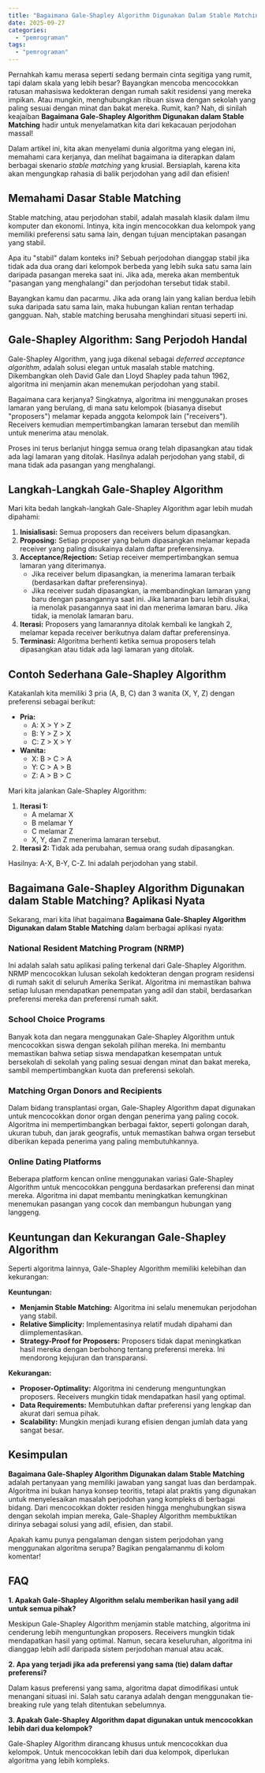 ```yaml
---
title: "Bagaimana Gale-Shapley Algorithm Digunakan Dalam Stable Matching?"
date: 2025-09-27
categories: 
  - "pemrograman"
tags: 
  - "pemrograman"
---
```


Pernahkah kamu merasa seperti sedang bermain cinta segitiga yang rumit, tapi dalam skala yang lebih besar? Bayangkan mencoba mencocokkan ratusan mahasiswa kedokteran dengan rumah sakit residensi yang mereka impikan. Atau mungkin, menghubungkan ribuan siswa dengan sekolah yang paling sesuai dengan minat dan bakat mereka. Rumit, kan? Nah, di sinilah keajaiban **Bagaimana Gale-Shapley Algorithm Digunakan dalam Stable Matching** hadir untuk menyelamatkan kita dari kekacauan perjodohan massal!

Dalam artikel ini, kita akan menyelami dunia algoritma yang elegan ini, memahami cara kerjanya, dan melihat bagaimana ia diterapkan dalam berbagai skenario _stable matching_ yang krusial. Bersiaplah, karena kita akan mengungkap rahasia di balik perjodohan yang adil dan efisien!

## Memahami Dasar Stable Matching

Stable matching, atau perjodohan stabil, adalah masalah klasik dalam ilmu komputer dan ekonomi. Intinya, kita ingin mencocokkan dua kelompok yang memiliki preferensi satu sama lain, dengan tujuan menciptakan pasangan yang stabil.

Apa itu "stabil" dalam konteks ini? Sebuah perjodohan dianggap stabil jika tidak ada dua orang dari kelompok berbeda yang lebih suka satu sama lain daripada pasangan mereka saat ini. Jika ada, mereka akan membentuk "pasangan yang menghalangi" dan perjodohan tersebut tidak stabil.

Bayangkan kamu dan pacarmu. Jika ada orang lain yang kalian berdua lebih suka daripada satu sama lain, maka hubungan kalian rentan terhadap gangguan. Nah, stable matching berusaha menghindari situasi seperti ini.

## Gale-Shapley Algorithm: Sang Perjodoh Handal

Gale-Shapley Algorithm, yang juga dikenal sebagai _deferred acceptance algorithm_, adalah solusi elegan untuk masalah stable matching. Dikembangkan oleh David Gale dan Lloyd Shapley pada tahun 1962, algoritma ini menjamin akan menemukan perjodohan yang stabil.

Bagaimana cara kerjanya? Singkatnya, algoritma ini menggunakan proses lamaran yang berulang, di mana satu kelompok (biasanya disebut "proposers") melamar kepada anggota kelompok lain ("receivers"). Receivers kemudian mempertimbangkan lamaran tersebut dan memilih untuk menerima atau menolak.

Proses ini terus berlanjut hingga semua orang telah dipasangkan atau tidak ada lagi lamaran yang ditolak. Hasilnya adalah perjodohan yang stabil, di mana tidak ada pasangan yang menghalangi.

## Langkah-Langkah Gale-Shapley Algorithm

Mari kita bedah langkah-langkah Gale-Shapley Algorithm agar lebih mudah dipahami:

1. **Inisialisasi:** Semua proposers dan receivers belum dipasangkan.
2. **Proposing:** Setiap proposer yang belum dipasangkan melamar kepada receiver yang paling disukainya dalam daftar preferensinya.
3. **Acceptance/Rejection:** Setiap receiver mempertimbangkan semua lamaran yang diterimanya.
    - Jika receiver belum dipasangkan, ia menerima lamaran terbaik (berdasarkan daftar preferensinya).
    - Jika receiver sudah dipasangkan, ia membandingkan lamaran yang baru dengan pasangannya saat ini. Jika lamaran baru lebih disukai, ia menolak pasangannya saat ini dan menerima lamaran baru. Jika tidak, ia menolak lamaran baru.
4. **Iterasi:** Proposers yang lamarannya ditolak kembali ke langkah 2, melamar kepada receiver berikutnya dalam daftar preferensinya.
5. **Terminasi:** Algoritma berhenti ketika semua proposers telah dipasangkan atau tidak ada lagi lamaran yang ditolak.

## Contoh Sederhana Gale-Shapley Algorithm

Katakanlah kita memiliki 3 pria (A, B, C) dan 3 wanita (X, Y, Z) dengan preferensi sebagai berikut:

- **Pria:**
    - A: X > Y > Z
    - B: Y > Z > X
    - C: Z > X > Y
- **Wanita:**
    - X: B > C > A
    - Y: C > A > B
    - Z: A > B > C

Mari kita jalankan Gale-Shapley Algorithm:

1. **Iterasi 1:**
    - A melamar X
    - B melamar Y
    - C melamar Z
    - X, Y, dan Z menerima lamaran tersebut.
2. **Iterasi 2:** Tidak ada perubahan, semua orang sudah dipasangkan.

Hasilnya: A-X, B-Y, C-Z. Ini adalah perjodohan yang stabil.

## Bagaimana Gale-Shapley Algorithm Digunakan dalam Stable Matching? Aplikasi Nyata

Sekarang, mari kita lihat bagaimana **Bagaimana Gale-Shapley Algorithm Digunakan dalam Stable Matching** dalam berbagai aplikasi nyata:

### National Resident Matching Program (NRMP)

Ini adalah salah satu aplikasi paling terkenal dari Gale-Shapley Algorithm. NRMP mencocokkan lulusan sekolah kedokteran dengan program residensi di rumah sakit di seluruh Amerika Serikat. Algoritma ini memastikan bahwa setiap lulusan mendapatkan penempatan yang adil dan stabil, berdasarkan preferensi mereka dan preferensi rumah sakit.

### School Choice Programs

Banyak kota dan negara menggunakan Gale-Shapley Algorithm untuk mencocokkan siswa dengan sekolah pilihan mereka. Ini membantu memastikan bahwa setiap siswa mendapatkan kesempatan untuk bersekolah di sekolah yang paling sesuai dengan minat dan bakat mereka, sambil mempertimbangkan kuota dan preferensi sekolah.

### Matching Organ Donors and Recipients

Dalam bidang transplantasi organ, Gale-Shapley Algorithm dapat digunakan untuk mencocokkan donor organ dengan penerima yang paling cocok. Algoritma ini mempertimbangkan berbagai faktor, seperti golongan darah, ukuran tubuh, dan jarak geografis, untuk memastikan bahwa organ tersebut diberikan kepada penerima yang paling membutuhkannya.

### Online Dating Platforms

Beberapa platform kencan online menggunakan variasi Gale-Shapley Algorithm untuk mencocokkan pengguna berdasarkan preferensi dan minat mereka. Algoritma ini dapat membantu meningkatkan kemungkinan menemukan pasangan yang cocok dan membangun hubungan yang langgeng.

## Keuntungan dan Kekurangan Gale-Shapley Algorithm

Seperti algoritma lainnya, Gale-Shapley Algorithm memiliki kelebihan dan kekurangan:

**Keuntungan:**

- **Menjamin Stable Matching:** Algoritma ini selalu menemukan perjodohan yang stabil.
- **Relative Simplicity:** Implementasinya relatif mudah dipahami dan diimplementasikan.
- **Strategy-Proof for Proposers:** Proposers tidak dapat meningkatkan hasil mereka dengan berbohong tentang preferensi mereka. Ini mendorong kejujuran dan transparansi.

**Kekurangan:**

- **Proposer-Optimality:** Algoritma ini cenderung menguntungkan proposers. Receivers mungkin tidak mendapatkan hasil yang optimal.
- **Data Requirements:** Membutuhkan daftar preferensi yang lengkap dan akurat dari semua pihak.
- **Scalability:** Mungkin menjadi kurang efisien dengan jumlah data yang sangat besar.

## Kesimpulan

**Bagaimana Gale-Shapley Algorithm Digunakan dalam Stable Matching** adalah pertanyaan yang memiliki jawaban yang sangat luas dan berdampak. Algoritma ini bukan hanya konsep teoritis, tetapi alat praktis yang digunakan untuk menyelesaikan masalah perjodohan yang kompleks di berbagai bidang. Dari mencocokkan dokter residen hingga menghubungkan siswa dengan sekolah impian mereka, Gale-Shapley Algorithm membuktikan dirinya sebagai solusi yang adil, efisien, dan stabil.

Apakah kamu punya pengalaman dengan sistem perjodohan yang menggunakan algoritma serupa? Bagikan pengalamanmu di kolom komentar!

## FAQ

**1\. Apakah Gale-Shapley Algorithm selalu memberikan hasil yang adil untuk semua pihak?**

Meskipun Gale-Shapley Algorithm menjamin stable matching, algoritma ini cenderung lebih menguntungkan proposers. Receivers mungkin tidak mendapatkan hasil yang optimal. Namun, secara keseluruhan, algoritma ini dianggap lebih adil daripada sistem perjodohan manual atau acak.

**2\. Apa yang terjadi jika ada preferensi yang sama (tie) dalam daftar preferensi?**

Dalam kasus preferensi yang sama, algoritma dapat dimodifikasi untuk menangani situasi ini. Salah satu caranya adalah dengan menggunakan tie-breaking rule yang telah ditentukan sebelumnya.

**3\. Apakah Gale-Shapley Algorithm dapat digunakan untuk mencocokkan lebih dari dua kelompok?**

Gale-Shapley Algorithm dirancang khusus untuk mencocokkan dua kelompok. Untuk mencocokkan lebih dari dua kelompok, diperlukan algoritma yang lebih kompleks.

